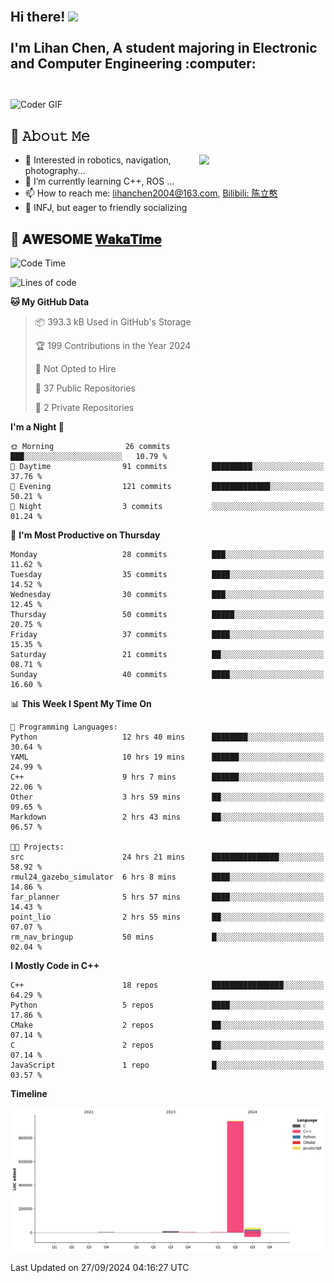 <h2 align="left">
 <abc>
  <br>Hi there! <img src="https://user-images.githubusercontent.com/42378118/110234147-e3259600-7f4e-11eb-95be-0c4047144dea.gif" width="30"><br>
  <br> I'm Lihan Chen, A student majoring in Electronic and Computer Engineering :computer:<br>
  <br>
 </abc>
</h2>

<img align="center" src="https://media.giphy.com/media/SWoSkN6DxTszqIKEqv/giphy.gif" alt="Coder GIF" width="500">

## :book: 𝙰𝚋𝚘𝚞𝚝 𝙼𝚎

<img align="right" width="40%" src="https://github-readme-stats.vercel.app/api?username=LihanChen2004&show_icons=true&icon_color=CE1D2D&text_color=718096&bg_color=ffffff&hide_title=true" />

- 🌟 Interested in robotics, navigation, photography...
- 🌱 I’m currently learning C++, ROS ... 
- 📫 How to reach me: lihanchen2004@163.com, [Bilibili: 陈立憨](https://space.bilibili.com/170786212)
- 👯 INFJ, but eager to friendly socializing

## 📜 𝐀𝐖𝐄𝐒𝐎𝐌𝐄 [𝐖𝐚𝐤𝐚𝐓𝐢𝐦𝐞](https://github.com/anmol098/waka-readme-stats)

<!--START_SECTION:waka-->
![Code Time](http://img.shields.io/badge/Code%20Time-200%20hrs%2047%20mins-blue)

![Lines of code](https://img.shields.io/badge/From%20Hello%20World%20I%27ve%20Written-994.6%20thousand%20lines%20of%20code-blue)

**🐱 My GitHub Data** 

> 📦 393.3 kB Used in GitHub's Storage 
 > 
> 🏆 199 Contributions in the Year 2024
 > 
> 🚫 Not Opted to Hire
 > 
> 📜 37 Public Repositories 
 > 
> 🔑 2 Private Repositories 
 > 
**I'm a Night 🦉** 

```text
🌞 Morning                26 commits          ███░░░░░░░░░░░░░░░░░░░░░░   10.79 % 
🌆 Daytime                91 commits          █████████░░░░░░░░░░░░░░░░   37.76 % 
🌃 Evening                121 commits         █████████████░░░░░░░░░░░░   50.21 % 
🌙 Night                  3 commits           ░░░░░░░░░░░░░░░░░░░░░░░░░   01.24 % 
```
📅 **I'm Most Productive on Thursday** 

```text
Monday                   28 commits          ███░░░░░░░░░░░░░░░░░░░░░░   11.62 % 
Tuesday                  35 commits          ████░░░░░░░░░░░░░░░░░░░░░   14.52 % 
Wednesday                30 commits          ███░░░░░░░░░░░░░░░░░░░░░░   12.45 % 
Thursday                 50 commits          █████░░░░░░░░░░░░░░░░░░░░   20.75 % 
Friday                   37 commits          ████░░░░░░░░░░░░░░░░░░░░░   15.35 % 
Saturday                 21 commits          ██░░░░░░░░░░░░░░░░░░░░░░░   08.71 % 
Sunday                   40 commits          ████░░░░░░░░░░░░░░░░░░░░░   16.60 % 
```


📊 **This Week I Spent My Time On** 

```text
💬 Programming Languages: 
Python                   12 hrs 40 mins      ████████░░░░░░░░░░░░░░░░░   30.64 % 
YAML                     10 hrs 19 mins      ██████░░░░░░░░░░░░░░░░░░░   24.99 % 
C++                      9 hrs 7 mins        ██████░░░░░░░░░░░░░░░░░░░   22.06 % 
Other                    3 hrs 59 mins       ██░░░░░░░░░░░░░░░░░░░░░░░   09.65 % 
Markdown                 2 hrs 43 mins       ██░░░░░░░░░░░░░░░░░░░░░░░   06.57 % 

🐱‍💻 Projects: 
src                      24 hrs 21 mins      ███████████████░░░░░░░░░░   58.92 % 
rmul24_gazebo_simulator  6 hrs 8 mins        ████░░░░░░░░░░░░░░░░░░░░░   14.86 % 
far_planner              5 hrs 57 mins       ████░░░░░░░░░░░░░░░░░░░░░   14.43 % 
point_lio                2 hrs 55 mins       ██░░░░░░░░░░░░░░░░░░░░░░░   07.07 % 
rm_nav_bringup           50 mins             █░░░░░░░░░░░░░░░░░░░░░░░░   02.04 % 
```

**I Mostly Code in C++** 

```text
C++                      18 repos            ████████████████░░░░░░░░░   64.29 % 
Python                   5 repos             ████░░░░░░░░░░░░░░░░░░░░░   17.86 % 
CMake                    2 repos             ██░░░░░░░░░░░░░░░░░░░░░░░   07.14 % 
C                        2 repos             ██░░░░░░░░░░░░░░░░░░░░░░░   07.14 % 
JavaScript               1 repo              █░░░░░░░░░░░░░░░░░░░░░░░░   03.57 % 
```



**Timeline**

![Lines of Code chart](https://raw.githubusercontent.com/LihanChen2004/LihanChen2004/main/assets/bar_graph.png)


 Last Updated on 27/09/2024 04:16:27 UTC
<!--END_SECTION:waka-->

<!--
**LihanChen2004/LihanChen2004** is a ✨ _special_ ✨ repository because its `README.md` (this file) appears on your GitHub profile.

Here are some ideas to get you started:

- 🔭 I’m currently working on ...
- 🌱 I’m currently learning ...
- 👯 I’m looking to collaborate on ...
- 🤔 I’m looking for help with ...
- 💬 Ask me about ...
- 📫 How to reach me: ...
- 😄 Pronouns: ...
- ⚡ Fun fact: ...
-->
